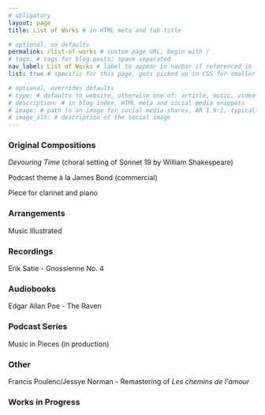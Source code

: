 ```yaml
---
# obligatory
layout: page
title: List of Works # in HTML meta and tab title

# optional, no defaults
permalink: /list-of-works # custom page URL, begin with /
# tags: # tags for blog posts; space separated
nav_label: List of Works # label to appear in navbar if referenced in _data/navbar.yml
list: true # specific for this page, gets picked up in CSS for smaller paragraph spacing

# optional, overrides defaults
# type: # defaults to website, otherwise one of: article, music, video
# description: # in blog index, HTML meta and social media snippets
# image: # path to an image for social media shares, AR 1.9:1, typically 1200x630, begin with /
# image_alt: # description of the social image
---
```

### Original Compositions

*Devouring Time* (choral setting of Sonnet 19 by William Shakespeare)

Podcast theme à la James Bond (commercial)

Piece for clarinet and piano  

### Arrangements

Music Illustrated

### Recordings

Erik Satie - Gnossienne No. 4

### Audiobooks

Edgar Allan Poe - The Raven

### Podcast Series

Music in Pieces (in production)

### Other

Francis Poulenc/Jessye Norman - Remastering of *Les chemins de l'amour*

### Works in Progress